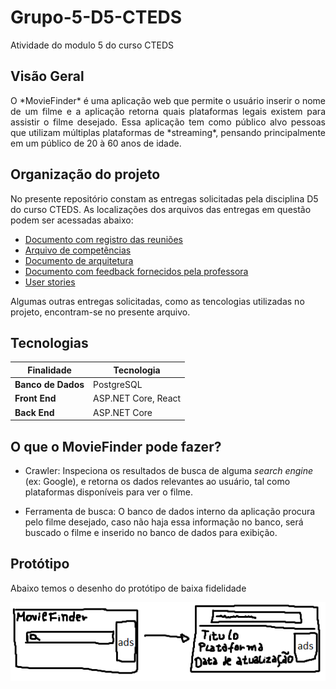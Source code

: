 # Grupo-5-D5-CTEDS
Atividade do modulo 5 do curso CTEDS

## Visão Geral
<div style="text-align: justify">  
O *MovieFinder* é uma aplicação web que permite o usuário inserir o nome de um filme e a aplicação retorna quais plataformas legais existem para assistir o filme desejado. Essa aplicação tem como público alvo pessoas que utilizam múltiplas plataformas de *streaming*, pensando principalmente em um público de 20 à 60 anos de idade.
</div>

## Organização do projeto
No presente repositório constam as entregas solicitadas pela disciplina D5 do curso CTEDS. As localizações dos arquivos das entregas em questão podem ser acessadas abaixo:

* [Documento com registro das reuniões](https://github.com/cainotis/Grupo-5-D5-CTEDS/blob/main/REGISTRO.md)
* [Arquivo de competências](https://github.com/cainotis/Grupo-5-D5-CTEDS/blob/main/COMPETENCIAS.md)
* [Documento de arquitetura](https://github.com/cainotis/Grupo-5-D5-CTEDS/blob/main/ARQUITETURA.md)
* [Documento com feedback fornecidos pela professora](https://github.com/cainotis/Grupo-5-D5-CTEDS/blob/main/FEEDBACK.md)
* [User stories](https://github.com/cainotis/Grupo-5-D5-CTEDS/issues#workspaces/cteds-grupo-5-62f1a57574399800164e77ec/board)

Algumas outras entregas solicitadas, como as tencologias utilizadas no projeto, encontram-se no presente arquivo.

## Tecnologias 

| Finalidade         | Tecnologia                        |
|--------------------|-----------------------------------|
| **Banco de Dados** | PostgreSQL                        |
| **Front End**      | ASP.NET Core, React               |
| **Back End**       | ASP.NET Core                      |

## O que o **MovieFinder** pode fazer?
- Crawler: Inspeciona os resultados de busca de alguma *search engine* (ex: Google), e retorna os dados relevantes ao usuário, tal como plataformas disponíveis para ver o filme.

- Ferramenta de busca: O banco de dados interno da aplicação procura pelo filme desejado, caso não haja essa informação no banco, será buscado o filme e inserido no banco de dados para exibição.

## Protótipo

Abaixo temos o desenho do protótipo de baixa fidelidade

![Protótipo de baixa fidelidade](/assets/Prototipo_de_baixa_fidelidade.png "Protótipo de baixa fidelidade")
